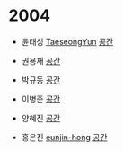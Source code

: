 # 2004

- 윤태성 [TaeseongYun](https://github.com/TaeseongYun)
[공간](https://github.com/StudyFork/GoogryAndroidArchitectureStudy/tree/master/2004/taeseongyun)

- 권용재 [](https://github.com/)
[공간](https://github.com/StudyFork/GoogryAndroidArchitectureStudy/tree/master/2004/)

- 박규동 [](https://github.com/)
[공간](https://github.com/StudyFork/GoogryAndroidArchitectureStudy/tree/master/2004/)

- 이병준 [](https://github.com/)
[공간](https://github.com/StudyFork/GoogryAndroidArchitectureStudy/tree/master/2004/)

- 양혜진 [](https://github.com/)
[공간](https://github.com/StudyFork/GoogryAndroidArchitectureStudy/tree/master/2004/)

- 홍은진 [eunjin-hong](https://github.com/eunjin-hong)
[공간](https://github.com/StudyFork/GoogryAndroidArchitectureStudy/tree/master/2004/eunjin-hong)
